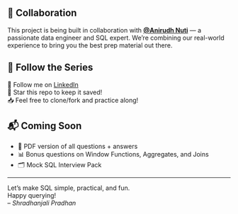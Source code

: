 
## 🤝 Collaboration

This project is being built in collaboration with **[@Anirudh Nuti](https://www.linkedin.com/in/anirudhnuti/)** — a passionate data engineer and SQL expert. We’re combining our real-world experience to bring you the best prep material out there.

## 🔗 Follow the Series

📌 Follow me on [LinkedIn](https://www.linkedin.com/in/shradhanjalipradhan)  
🌱 Star this repo to keep it saved!  
📥 Feel free to clone/fork and practice along!

## 📬 Coming Soon

- 🧾 PDF version of all questions + answers
- 📊 Bonus questions on Window Functions, Aggregates, and Joins
- 🗂️ Mock SQL Interview Pack

---

Let’s make SQL simple, practical, and fun.  
Happy querying!  
– *Shradhanjali Pradhan*
